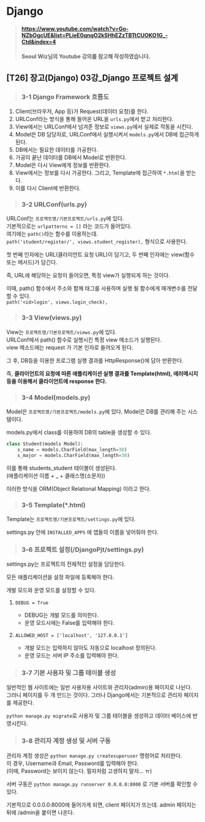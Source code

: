 # Django

> #### https://www.youtube.com/watch?v=Go-NZbOgcUE&list=PLieE0qnqO2kSHhEZzTBTtCUOKO1G_-Ctd&index=4 
> #### Seoul Wiz님의 Youtube 강의를 참고해 작성하였습니다.

## [T26] 장고(Django) 03강_Django 프로젝트 설계

> ### 3-1 Django Framework 흐름도

1. Client(브라우저, App 등)가 Request(데이터 요청)를 한다.
2. URLConf라는 방식을 통해 들어온 URL을 `urls.py`에서 받고 처리한다.
3. View에서는 URLConf에서 넘겨준 정보로 `views.py`에서 실제로 작동을 시킨다.
4. Model은 DB 담당자로, URLConf에서 실행시켜서 `models.py`에서 DB에 접근하게 된다.
5. DB에서는 필요한 데이터를 가공한다.
6. 가공이 끝난 데이터를 DB에서 Model로 반환한다. 
7. Model은 다시 View에게 정보를 반환한다. 
8. View에서는 정보를 다시 가공한다. 그리고, Template에 접근하여 `*.html`을 받는다.
9. 이를 다시 Client에 반환한다.


> ### 3-2  URLConf(urls.py)

URLConf는 `프로젝트명/기본프로젝트/urls.py`에 있다.  
기본적으로는 `urlpatterns = []` 라는 코드가 들어있다.  
여기에는 `path()`라는 함수를 이용하는데.  
`path('student/register/', views.student_register),` 형식으로 사용한다.  

첫 번째 인자에는 URL(클라이언트 요청 URL)이 담기고, 두 번째 인자에는 view(함수 또는 메서드)가 담긴다.

즉, URL에 해당하는 요청이 들어오면, 특정 view가 실행되게 하는 것이다.

이때, path() 함수에서 주소와  함께 태그를 사용하며 실행 될 함수에게 매개변수를 전달할 수 있다.  
`path('<id>login', views.login_check),`


> ### 3-3 View(views.py)

View는 `프로젝트명/기본프로젝트/views.py`에 있다.  
URLConf에서 path() 함수로 실행시킨 특정 view 메소드가 실행된다.  
view 메소드에는 request 가 기본 인자로 들어오게 된다. 

그 후, DB등을 이용한 프로그램 실행 결과를 HttpResponse()에 담아 반환한다.

즉, **클라이언트의 요청에 따른 애플리케이션 실행 결과를 Template(html), 에러메시지 등을 이용해서 클라이언트에 response 한다.**


> ### 3-4 Model(models.py)

Model은 `프로젝트명/기본프로젝트/models.py`에 있다.
Model은 DB를 관리해 주는 시스템이다. 

models.py에서 class를 이용하여 DB의 table을 생성할 수 있다. 

```python
class Student(models Model):
    s_name = models.CharField(max_length=30)
    s_major = models.CharField(max_length=30)
```

이를 통해 students_student 테이블이 생성된다.  
(애플리케이션 이름 + _ + 클래스명(소문자))

이러한 방식을 ORM(Object Relational Mapping) 이라고 한다.  


> ### 3-5 Template(*.html)

Template는 `프로젝트명/기본프로젝트/settings.py`에 있다.

settings.py 안에 `INSTALLED_APPS` 에 앱들의 이름을 넣어줘야 한다. 


> ### 3-6 프로젝트 설정(/DjangoPjt/settings.py)

settings.py는 프로젝트의 전체적인 설정을 담당한다. 

모든 애플리케이션을 설정 파일에 등록해야 한다.  

개발 모드와 운영 모드를 설정할 수 있다.
 1. `DEBUG = True`
    * DEBUG는 개발 모드를 의미한다. 
    * 운영 모드시에는 False를 입력해야 한다.
    
 2. `ALLOWED_HOST = ['localhost', '127.0.0.1']` 
    * 개발 모드는 입력하지 않아도 자동으로 localhost 정의된다. 
    * 운영 모드는 서버 IP 주소를 입력해야 한다.


> ### 3-7 기본 사용자 및 그룹 테이블 생성

일반적인 웹 사이트에는 일반 사용자용 사이트와 관리자(admin)용 페이지로 나뉜다.  
그러니 페이지를 두 개 만드는 것이다. 그러나 Django에서는 기본적으로 관리자 페이지를 제공한다.  

`python manage.py migrate`로 사용자 및 그룹 테이블을 생성하고 데이터 베이스에 반영시킨다. 


> ### 3-8 관리자 계정 생성 및 서버 구동

관리자 계정 생성은 `python manage.py createsuperuser` 명령어로 처리한다.  
이 경우, Username과 Email, Password를 입력해야 한다.  
(이때, Password는 보이지 않는다. 필자처럼 고생하지 말자... ㅠ)

서버 구동은 `python manage.py runserver 0.0.0.0:8000` 로 기본 서버를 확인할 수 있다. 

기본적으로 0.0.0.0:8000에 들어가게 되면, client 페이지가 뜨는데. admin 페이지는 뒤에 /admin을 붙이면 나온다.
